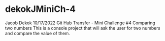 # dekokJMiniCh-4

 Jacob Dekok
 10/17/2022
 Git Hub Transfer - Mini Challenge #4 Comparing two numbers
 This is a console project that will ask the user for two numbers
 and compare the value of them.
